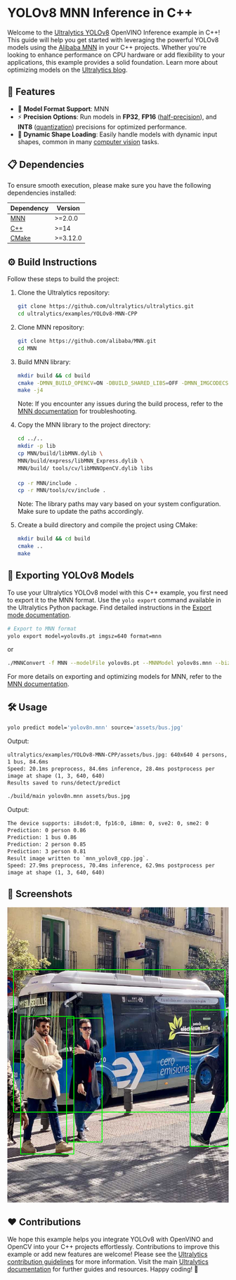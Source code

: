 # YOLOv8 MNN Inference in C++

Welcome to the [Ultralytics YOLOv8](https://docs.ultralytics.com/models/yolov8/) OpenVINO Inference example in C++! This guide will help you get started with leveraging the powerful YOLOv8 models using the [Alibaba MNN](https://mnn-docs.readthedocs.io/en/latest/) in your C++ projects. Whether you're looking to enhance performance on CPU hardware or add flexibility to your applications, this example provides a solid foundation. Learn more about optimizing models on the [Ultralytics blog](https://www.ultralytics.com/blog).

## 🌟 Features

- 🚀 **Model Format Support**: MNN
- ⚡ **Precision Options**: Run models in **FP32**, **FP16** ([half-precision](https://www.ultralytics.com/glossary/half-precision)), and **INT8** ([quantization](https://www.ultralytics.com/glossary/model-quantization)) precisions for optimized performance.
- 🔄 **Dynamic Shape Loading**: Easily handle models with dynamic input shapes, common in many [computer vision](https://www.ultralytics.com/glossary/computer-vision-cv) tasks.

## 📋 Dependencies

To ensure smooth execution, please make sure you have the following dependencies installed:

| Dependency                                            | Version  |
| ----------------------------------------------------- | -------- |
| [MNN](https://mnn-docs.readthedocs.io/en/latest/)     | >=2.0.0  |
| [C++](https://en.cppreference.com/w/)                 | >=14     |
| [CMake](https://cmake.org/documentation/)             | >=3.12.0 |

## ⚙️ Build Instructions

Follow these steps to build the project:

1.  Clone the Ultralytics repository:

    ```bash
    git clone https://github.com/ultralytics/ultralytics.git
    cd ultralytics/examples/YOLOv8-MNN-CPP
    ```

2. Clone MNN repository:
    ```bash
    git clone https://github.com/alibaba/MNN.git
    cd MNN
    ```

3. Build MNN library:
    ```bash
    mkdir build && cd build
    cmake -DMNN_BUILD_OPENCV=ON -DBUILD_SHARED_LIBS=OFF -DMNN_IMGCODECS=ON ..
    make -j4
    ```
    Note: If you encounter any issues during the build process, refer to the [MNN documentation](https://mnn-docs.readthedocs.io/en/latest/) for troubleshooting.

4. Copy the MNN library to the project directory:
    ```bash
    cd ../..
    mkdir -p lib
    cp MNN/build/libMNN.dylib \
    MNN/build/express/libMNN_Express.dylib \
    MNN/build/ tools/cv/libMNNOpenCV.dylib libs

    cp -r MNN/include .
    cp -r MNN/tools/cv/include .
    ```
    Note: The library paths may vary based on your system configuration. Make sure to update the paths accordingly.

5.  Create a build directory and compile the project using CMake:
    ```bash
    mkdir build && cd build
    cmake ..
    make
    ```

## 🔄 Exporting YOLOv8 Models

To use your Ultralytics YOLOv8 model with this C++ example, you first need to export it to the MNN format. Use the `yolo export` command available in the Ultralytics Python package. Find detailed instructions in the [Export mode documentation](https://docs.ultralytics.com/modes/export/).

```bash
# Export to MNN format
yolo export model=yolov8s.pt imgsz=640 format=mnn
```

or

```bash
./MNNConvert -f MNN --modelFile yolov8s.pt --MNNModel yolov8s.mnn --bizCode biz
```

For more details on exporting and optimizing models for MNN, refer to the [MNN documentation](https://mnn-docs.readthedocs.io/en/latest/).

## 🛠️ Usage
```bash
yolo predict model='yolov8n.mnn' source='assets/bus.jpg'
```

Output:
```
ultralytics/examples/YOLOv8-MNN-CPP/assets/bus.jpg: 640x640 4 persons, 1 bus, 84.6ms
Speed: 20.1ms preprocess, 84.6ms inference, 28.4ms postprocess per image at shape (1, 3, 640, 640)
Results saved to runs/detect/predict
```

```bash
./build/main yolov8n.mnn assets/bus.jpg
```

Output:
```
The device supports: i8sdot:0, fp16:0, i8mm: 0, sve2: 0, sme2: 0
Prediction: 0 person 0.86
Prediction: 1 bus 0.86
Prediction: 2 person 0.85
Prediction: 3 person 0.81
Result image written to `mnn_yolov8_cpp.jpg`.
Speed: 27.9ms preprocess, 70.4ms inference, 62.9ms postprocess per image at shape (1, 3, 640, 640)
```

## 📸 Screenshots

![Running MNN Model](./assets/mnn_yolov8_cpp.jpg)

## ❤️ Contributions

We hope this example helps you integrate YOLOv8 with OpenVINO and OpenCV into your C++ projects effortlessly. Contributions to improve this example or add new features are welcome! Please see the [Ultralytics contribution guidelines](https://docs.ultralytics.com/help/contributing/) for more information. Visit the main [Ultralytics documentation](https://docs.ultralytics.com/) for further guides and resources. Happy coding! 🚀
